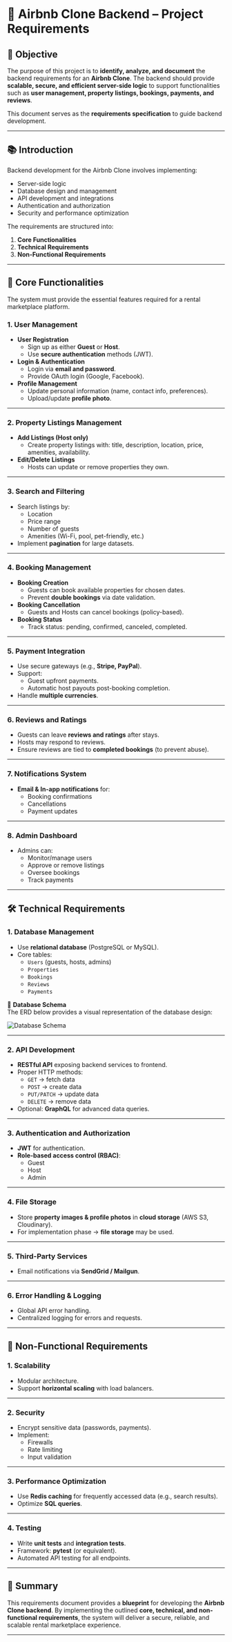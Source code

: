 # 🏡 Airbnb Clone Backend – Project Requirements

## 🎯 Objective
The purpose of this project is to **identify, analyze, and document** the backend requirements for an **Airbnb Clone**. The backend should provide **scalable, secure, and efficient server-side logic** to support functionalities such as **user management, property listings, bookings, payments, and reviews**.

This document serves as the **requirements specification** to guide backend development.

---

## 📚 Introduction
Backend development for the Airbnb Clone involves implementing:
- Server-side logic
- Database design and management
- API development and integrations
- Authentication and authorization
- Security and performance optimization

The requirements are structured into:
1. **Core Functionalities**
2. **Technical Requirements**
3. **Non-Functional Requirements**

---

## 🔑 Core Functionalities
The system must provide the essential features required for a rental marketplace platform.

### 1. User Management
- **User Registration**
  - Sign up as either **Guest** or **Host**.
  - Use **secure authentication** methods (JWT).
- **Login & Authentication**
  - Login via **email and password**.
  - Provide OAuth login (Google, Facebook).
- **Profile Management**
  - Update personal information (name, contact info, preferences).
  - Upload/update **profile photo**.

---

### 2. Property Listings Management
- **Add Listings (Host only)**
  - Create property listings with: title, description, location, price, amenities, availability.
- **Edit/Delete Listings**
  - Hosts can update or remove properties they own.

---

### 3. Search and Filtering
- Search listings by:
  - Location
  - Price range
  - Number of guests
  - Amenities (Wi-Fi, pool, pet-friendly, etc.)
- Implement **pagination** for large datasets.

---

### 4. Booking Management
- **Booking Creation**
  - Guests can book available properties for chosen dates.
  - Prevent **double bookings** via date validation.
- **Booking Cancellation**
  - Guests and Hosts can cancel bookings (policy-based).
- **Booking Status**
  - Track status: pending, confirmed, canceled, completed.

---

### 5. Payment Integration
- Use secure gateways (e.g., **Stripe, PayPal**).
- Support:
  - Guest upfront payments.
  - Automatic host payouts post-booking completion.
- Handle **multiple currencies**.

---

### 6. Reviews and Ratings
- Guests can leave **reviews and ratings** after stays.
- Hosts may respond to reviews.
- Ensure reviews are tied to **completed bookings** (to prevent abuse).

---

### 7. Notifications System
- **Email & In-app notifications** for:
  - Booking confirmations
  - Cancellations
  - Payment updates

---

### 8. Admin Dashboard
- Admins can:
  - Monitor/manage users
  - Approve or remove listings
  - Oversee bookings
  - Track payments

---

## 🛠️ Technical Requirements

### 1. Database Management
- Use **relational database** (PostgreSQL or MySQL).
- Core tables:
  - `Users` (guests, hosts, admins)
  - `Properties`
  - `Bookings`
  - `Reviews`
  - `Payments`

📌 **Database Schema**  
The ERD below provides a visual representation of the database design:

![Database Schema](./database_document.png)

---

### 2. API Development
- **RESTful API** exposing backend services to frontend.
- Proper HTTP methods:
  - `GET` → fetch data
  - `POST` → create data
  - `PUT/PATCH` → update data
  - `DELETE` → remove data
- Optional: **GraphQL** for advanced data queries.

---

### 3. Authentication and Authorization
- **JWT** for authentication.
- **Role-based access control (RBAC)**:
  - Guest
  - Host
  - Admin

---

### 4. File Storage
- Store **property images & profile photos** in **cloud storage** (AWS S3, Cloudinary).
- For implementation phase → **file storage** may be used.

---

### 5. Third-Party Services
- Email notifications via **SendGrid / Mailgun**.

---

### 6. Error Handling & Logging
- Global API error handling.
- Centralized logging for errors and requests.

---

## 🚀 Non-Functional Requirements

### 1. Scalability
- Modular architecture.
- Support **horizontal scaling** with load balancers.

---

### 2. Security
- Encrypt sensitive data (passwords, payments).
- Implement:
  - Firewalls
  - Rate limiting
  - Input validation

---

### 3. Performance Optimization
- Use **Redis caching** for frequently accessed data (e.g., search results).
- Optimize **SQL queries**.

---

### 4. Testing
- Write **unit tests** and **integration tests**.
- Framework: **pytest** (or equivalent).
- Automated API testing for all endpoints.

---

## 📌 Summary
This requirements document provides a **blueprint** for developing the **Airbnb Clone backend**. By implementing the outlined **core, technical, and non-functional requirements**, the system will deliver a secure, reliable, and scalable rental marketplace experience.

---
